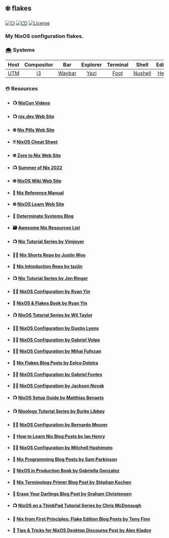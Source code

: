 ## :snowflake: **flakes**

[![CI][ci-shield]][ci-url]
[![CD][cd-shield]][cd-url]
[![License][license-shield]][license-url]

### My NixOS configuration flakes.

### :cloud_with_snow: Systems

|   Host    | Compositor |     Bar      |  Explorer  |  Terminal  |     Shell     |   Editor    |
|:---------:|:----------:|:------------:|:----------:|:----------:|:-------------:|:-----------:|
| [UTM][vm] |  [i3][i3]  | [Waybar][wb] | [Yazi][yz] | [Foot][ft] | [Nushell][ns] | [Helix][he] |

### :snowman_with_snow: Resources

- #### :tv: [NixCon Videos](https://www.youtube.com/@NixCon/playlists)

- #### :tv: [nix.dev Web Site](https://nix.dev/)

- #### :globe_with_meridians: [Nix Pills Web Site](https://nixos.org/guides/nix-pills/)

- #### :black_joker: [NixOS Cheat Sheet](https://nixos.wiki/index.php?title=Cheatsheet&useskin=vector)

- #### :globe_with_meridians: [Zero to Nix Web Site](https://zero-to-nix.com/)

- #### :tv: [Summer of Nix 2022](https://www.youtube.com/playlist?list=PLt4-_lkyRrOMWyp5G-m_d1wtTcbBaOxZk)

- #### :globe_with_meridians: [NixOS Wiki Web Site](https://nixos.wiki/)

- #### :book: [Nix Reference Manual](https://nixos.org/manual/nix/stable/language/)

- #### :globe_with_meridians: [NixOS Learn Web Site](https://nixos.org/learn.html)

- #### :thought_balloon: [Determinate Systems Blog](https://determinate.systems/#blog)

- #### :card_file_box: [Awesome Nix Resources List](https://github.com/nix-community/awesome-nix)

- #### :tv: [Nix Tutorial Series by Vimjoyer](https://www.youtube.com/playlist?list=PLko9chwSoP-15ZtZxu64k_CuTzXrFpxPE)

- #### :man_technologist: [Nix Shorts Repo by Justin Woo](https://github.com/justinwoo/nix-shorts/)

- #### :thought_balloon: [Nix Introduction Repo by tazjin](https://code.tvl.fyi/about/nix/nix-1p)

- #### :tv: [Nix Tutorial Series by Jon Ringer](https://www.youtube.com/user/elitespartan117j27/videos)

- #### :man_technologist: [NixOS Configuration by Ryan Yin](https://github.com/ryan4yin/nix-config)

- #### :book: [NixOS & Flakes Book by Ryan Yin](https://nixos-and-flakes.thiscute.world/)

- #### :tv: [NixOS Tutorial Series by Wil Taylor](https://www.youtube.com/playlist?list=PL-saUBvIJzOkjAw_vOac75v-x6EzNzZq-)

- #### :man_technologist: [NixOS Configuration by Dustin Lyons](https://github.com/dustinlyons/nixos-config)

- #### :man_technologist: [NixOS Configuration by Gabriel Volpe](https://github.com/gvolpe/nix-config)

- #### :man_technologist: [NixOS Configuration by Mihai Fufezan](https://github.com/fufexan/dotfiles)

- #### :thought_balloon: [Nix Flakes Blog Posts by Eelco Dolstra](https://www.tweag.io/blog/2020-05-25-flakes/)

- #### :man_technologist: [NixOS Configuration by Gabriel Fontes](https://github.com/Misterio77/nix-config)

- #### :man_technologist: [NixOS Configuration by Jackson Novak](https://gitlab.com/Oglo12/nixos-config)

- #### :tv: [NixOS Setup Guide by Matthias Benaets](https://www.youtube.com/watch?v=AGVXJ-TIv3Y&t=4s)

- #### :tv: [Nixology Tutorial Series by Burke Libbey](https://www.youtube.com/playlist?list=PLRGI9KQ3_HP_OFRG6R-p4iFgMSK1t5BHs)

- #### :man_technologist: [NixOS Configuration by Bernardo Meurer](https://github.com/lovesegfault/nix-config)

- #### :thought_balloon: [How to Learn Nix Blog Posts by Ian Henry](https://ianthehenry.com/posts/how-to-learn-nix/)

- #### :man_technologist: [NixOS Configuration by Mitchell Hashimoto](https://github.com/mitchellh/nixos-config)

- #### :thought_balloon: [Nix Programming Blog Posts by Sam Parkinson](https://www.sam.today/blog/environments-with-nix-shell-learning-nix-pt-1/)

- #### :book: [NixOS in Production Book by Gabriella Gonzalez](https://leanpub.com/nixos-in-production)

- #### :thought_balloon: [Nix Terminology Primer Blog Post by Stéphan Kochen](https://stephank.nl/p/2020-06-01-a-nix-primer-by-a-newcomer.html)

- #### :thought_balloon: [Erase Your Darlings Blog Post by Graham Christensen](https://grahamc.com/blog/erase-your-darlings/)

- #### :tv: [NixOS on a ThinkPad Tutorial Series by Chris McDonough](https://www.youtube.com/playlist?list=PLa01scHy0YEmg8trm421aYq4OtPD8u1SN)

- #### :thought_balloon: [Nix from First Principles: Flake Edition Blog Posts by Tony Finn](https://tonyfinn.com/blog/nix-from-first-principles-flake-edition/)

- #### :thought_balloon: [Tips & Tricks for NixOS Desktop Discourse Post by Alex Kladov](https://discourse.nixos.org/t/tips-tricks-for-nixos-desktop/28488)

<!-- MARKDOWN LINKS -->

[ci-shield]: https://img.shields.io/github/actions/workflow/status/tensorush/flakes/ci.yaml?branch=main&style=for-the-badge&logo=github&label=CI&labelColor=black
[ci-url]: https://github.com/tensorush/flakes/blob/main/.github/workflows/ci.yaml
[cd-shield]: https://img.shields.io/github/actions/workflow/status/tensorush/flakes/cd.yaml?branch=main&style=for-the-badge&logo=github&label=CD&labelColor=black
[cd-url]: https://github.com/tensorush/flakes/blob/main/.github/workflows/cd.yaml
[license-shield]: https://img.shields.io/github/license/tensorush/flakes.svg?style=for-the-badge&labelColor=black
[license-url]: https://github.com/tensorush/flakes/blob/main/LICENSE.md

[vm]: hosts/utm/
[i3]: https://i3wm.org/
[wb]: https://github.com/Alexays/Waybar
[yz]: https://github.com/sxyazi/yazi
[ft]: https://codeberg.org/dnkl/foot/
[ns]: https://github.com/nushell/nushell
[he]: https://github.com/helix-editor/helix
